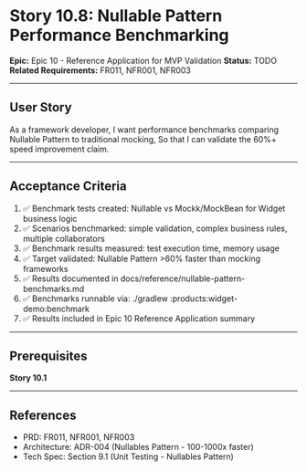 # Story 10.8: Nullable Pattern Performance Benchmarking

**Epic:** Epic 10 - Reference Application for MVP Validation
**Status:** TODO
**Related Requirements:** FR011, NFR001, NFR003

---

## User Story

As a framework developer,
I want performance benchmarks comparing Nullable Pattern to traditional mocking,
So that I can validate the 60%+ speed improvement claim.

---

## Acceptance Criteria

1. ✅ Benchmark tests created: Nullable vs Mockk/MockBean for Widget business logic
2. ✅ Scenarios benchmarked: simple validation, complex business rules, multiple collaborators
3. ✅ Benchmark results measured: test execution time, memory usage
4. ✅ Target validated: Nullable Pattern >60% faster than mocking frameworks
5. ✅ Results documented in docs/reference/nullable-pattern-benchmarks.md
6. ✅ Benchmarks runnable via: ./gradlew :products:widget-demo:benchmark
7. ✅ Results included in Epic 10 Reference Application summary

---

## Prerequisites

**Story 10.1**

---

## References

- PRD: FR011, NFR001, NFR003
- Architecture: ADR-004 (Nullables Pattern - 100-1000x faster)
- Tech Spec: Section 9.1 (Unit Testing - Nullables Pattern)
